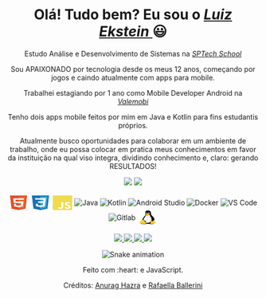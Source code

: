 <!-- Foto inicial 
<p align="center" style="border-radius:100%;">
  <img height="auto" width="10%" src="https://br.linkedin.com/in/luiz-ekstein?trk=public_profile_browsemap">
</p> 
-->
    
<!-- Perfil escrito -->
<div>
  <h1 align="center">Olá! Tudo bem? Eu sou o <a href="https://www.linkedin.com/in/luiz-ekstein/"> <i>Luiz Ekstein</i> </a> 😃️</h1>
  
  <p align="center">Estudo Análise e Desenvolvimento de Sistemas na <a href="https://www.sptech.school/"> <i>SPTech School</i> </a> </p>

  <p align="center">Sou APAIXONADO por tecnologia desde os meus 12 anos, começando por jogos e caindo atualmente com apps para mobile.</p>

  <p align="center">Trabalhei estagiando por 1 ano como Mobile Developer Android na 
    <a href="https://www.valemobi.com.br/"> <i>Valemobi</i> </a> 
  </p>

  <p align="center">Tenho dois apps mobile feitos por mim em Java e Kotlin para fins estudantis próprios.</p>

  <p align="center">Atualmente busco oportunidades para colaborar em um ambiente de trabalho, onde eu possa colocar em pratica meus              conhecimentos em favor da instituição na qual viso integra, dividindo conhecimento e, claro: gerando RESULTADOS!
  </p>
</div>

<!-- Status do Github -->
<div align="center">
  <a href="https://github.com/luizekstein" style="text-decoration: none;">
    <img height="150em" src="https://github-readme-stats.vercel.app/api?username=luizekstein&count_private=true&include_all_commits=true&show_icons=true&theme=dracula&hide_border=false&show_owner=true"/>
    <img height="150em" src="https://github-readme-stats.vercel.app/api/top-langs/?username=luizekstein&theme=dracula&hide_border=false&&layout=compact"/>
  </a>
</div>

<!-- Linguagens e ferramentas usadas por mim -->
<div align="center" valign="top"><br>
  <img align="center" alt="HTML" height="30" width="40" src="https://raw.githubusercontent.com/devicons/devicon/master/icons/html5/html5-original.svg">
  <img align="center" alt="CSS" height="30" width="40" src="https://raw.githubusercontent.com/devicons/devicon/master/icons/css3/css3-original.svg">
  <img align="center" alt="JS" height="30" width="40" src="https://raw.githubusercontent.com/devicons/devicon/master/icons/javascript/javascript-plain.svg">
  <img align="center" alt="Java" height="30" width="40" src="https://cdn.jsdelivr.net/gh/devicons/devicon/icons/java/java-original.svg">
  <img align="center" alt="Kotlin" height="30" width="40" src="https://cdn.jsdelivr.net/gh/devicons/devicon/icons/kotlin/kotlin-original.svg">
  <img align="center" alt="Android Studio" height="30" width="40" src="https://cdn.jsdelivr.net/gh/devicons/devicon/icons/androidstudio/androidstudio-original.svg">
  <img align="center" alt="Docker" height="30" width="40" src="https://cdn.jsdelivr.net/gh/devicons/devicon/icons/docker/docker-original.svg">
  <img align="center" alt="VS Code" height="30" width="40" src="https://cdn.jsdelivr.net/gh/devicons/devicon/icons/vscode/vscode-original.svg">
  <img align="center" alt="Gitlab" height="30" width="40" src="https://cdn.jsdelivr.net/gh/devicons/devicon/icons/gitlab/gitlab-original-wordmark.svg">
  <img align="center" alt="Linux" height="30" width="40" src="https://raw.githubusercontent.com/devicons/devicon/master/icons/linux/linux-original.svg">
</div><br>

<!-- Social media -->
<div align="center">
  <a alt="Instagram" href="https://www.instagram.com/luizekstein/" target="_blank">
    <img src="https://img.shields.io/badge/-Instagram-%23E4405F?style=for-the-badge&logo=instagram&logoColor=white" target="_blank">
  </a>
  
  <a alt="LinkedIn" href="https://www.linkedin.com/in/luiz-ekstein/" target="_blank">
    <img src="https://img.shields.io/badge/-LinkedIn-%230077B5?style=for-the-badge&logo=linkedin&logoColor=white" target="_blank">
  </a>
  
  <a alt="Outlook" href="mailto:luiz_fekstein@hotmail.com" target="_blank">
    <img src="https://img.shields.io/badge/Microsoft_Outlook-0078D4?style=for-the-badge&logo=microsoft-outlook&logoColor=white" target="_blank">
  </a> 
  
  <a alt="WhatsApp" href="https://wa.me/11991707138">
    <img src="https://img.shields.io/badge/WhatsApp-25D366?style=for-the-badge&logo=whatsapp&logoColor=white" target="_blank">
  </a>
</div>

<!-- Commits no Github -->
<div align="center">
  
  ![Snake animation](https://github.com/danielbped/danielbped/blob/output/github-contribution-grid-snake.svg)
  
</div>

<!-- Créditos desse design -->
<div align="center">
  <p>Feito com :heart: e JavaScript.</p>
  <p>Créditos: <a href="https://github.com/anuraghazra/github-readme-stats">Anurag Hazra</a> e
    <a href="https://github.com/rafaballerini">Rafaella Ballerini</a>
  </p>
</div>
